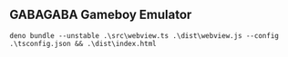 ## GABAGABA Gameboy Emulator

```
deno bundle --unstable .\src\webview.ts .\dist\webview.js --config .\tsconfig.json && .\dist\index.html
```
